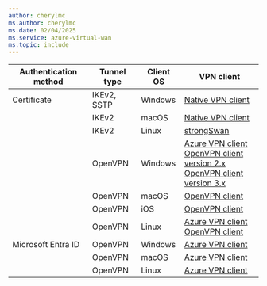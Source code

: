 ```yaml
---
author: cherylmc
ms.author: cherylmc
ms.date: 02/04/2025
ms.service: azure-virtual-wan
ms.topic: include
---
```


| Authentication method | Tunnel type | Client OS | VPN client |
|---|---|---|---|
| Certificate | IKEv2, SSTP | Windows |[Native VPN client](../articles/virtual-wan/vpn-client-certificate-windows.md) |
| | IKEv2| macOS|[Native VPN client](../articles/virtual-wan/point-to-site-vpn-client-cert-mac.md) |
| |IKEv2 |Linux | [strongSwan ](../articles/vpn-gateway/point-to-site-vpn-client-certificate-ike-linux.md)|
| | OpenVPN | Windows | [Azure VPN client](../articles/virtual-wan/vpn-client-certificate-windows.md)<br>[OpenVPN client version 2.x](../articles/virtual-wan/point-to-site-vpn-client-certificate-windows-openvpn-client-version-2.md)<br>[OpenVPN client version 3.x](../articles/virtual-wan/point-to-site-vpn-client-certificate-windows-openvpn-client-version-3.md) |
| | OpenVPN | macOS | [OpenVPN client](../articles/virtual-wan/point-to-site-vpn-client-certificate-openvpn-mac.md) |
| | OpenVPN | iOS | [OpenVPN client](../articles/virtual-wan/point-to-site-vpn-client-certificate-openvpn-ios.md) |
| | OpenVPN |Linux | [Azure VPN client](../articles/vpn-gateway/point-to-site-certificate-client-linux-azure-vpn-client.md)<br>[OpenVPN client](../articles/vpn-gateway/point-to-site-vpn-client-certificate-openvpn-linux.md)|
| Microsoft Entra ID | OpenVPN | Windows | [Azure VPN client](../articles/virtual-wan/openvpn-azure-ad-client.md) |
|  | OpenVPN | macOS | [Azure VPN client](../articles/virtual-wan/openvpn-azure-ad-client-mac.md) |
|  | OpenVPN| Linux |[Azure VPN client](../articles/vpn-gateway/point-to-site-entra-vpn-client-linux.md) |